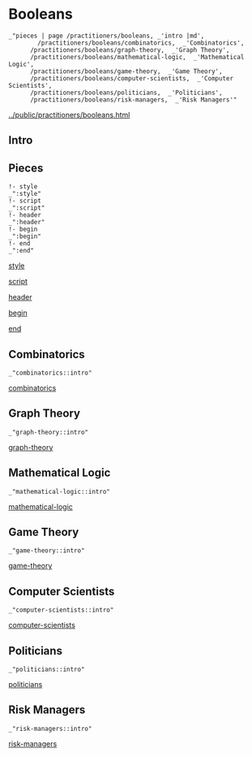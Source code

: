# Booleans

    _"pieces | page /practitioners/booleans, _'intro |md',
            /practitioners/booleans/combinatorics,  _'Combinatorics',
          /practitioners/booleans/graph-theory,  _'Graph Theory',
          /practitioners/booleans/mathematical-logic,  _'Mathematical Logic',
          /practitioners/booleans/game-theory,  _'Game Theory',
          /practitioners/booleans/computer-scientists,  _'Computer Scientists',
          /practitioners/booleans/politicians,  _'Politicians',
          /practitioners/booleans/risk-managers,  _'Risk Managers'"

[../public/practitioners/booleans.html](# "save:")


## Intro

## Pieces

    !- style
    _":style"
    !- script
    _":script"
    !- header
    _":header"
    !- begin
    _":begin"
    !- end
    _":end"

[style]() 

[script]()

[header]()

[begin]()

[end]()

## Combinatorics

    _"combinatorics::intro"


[combinatorics](pages/practitioners_booleans_combinatorics.md "load:")

## Graph Theory

    _"graph-theory::intro"


[graph-theory](pages/practitioners_booleans_graph-theory.md "load:")

## Mathematical Logic

    _"mathematical-logic::intro"


[mathematical-logic](pages/practitioners_booleans_mathematical-logic.md "load:")

## Game Theory

    _"game-theory::intro"


[game-theory](pages/practitioners_booleans_game-theory.md "load:")

## Computer Scientists

    _"computer-scientists::intro"


[computer-scientists](pages/practitioners_booleans_computer-scientists.md "load:")

## Politicians

    _"politicians::intro"


[politicians](pages/practitioners_booleans_politicians.md "load:")

## Risk Managers

    _"risk-managers::intro"


[risk-managers](pages/practitioners_booleans_risk-managers.md "load:")